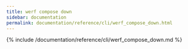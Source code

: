 ```yaml
---
title: werf compose down
sidebar: documentation
permalink: documentation/reference/cli/werf_compose_down.html
---
```


{% include /documentation/reference/cli/werf_compose_down.md %}
